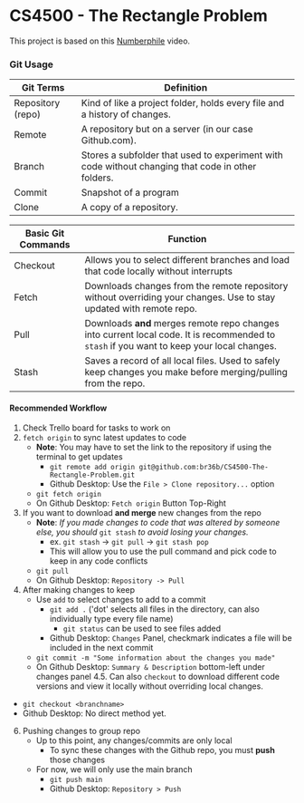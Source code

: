 # CS4500 - The Rectangle Problem
This project is based on this [Numberphile](https://www.youtube.com/watch?v=VZ25tZ9z6uI) video.

### Git Usage
| Git Terms | Definition |
| ----- | ---------  |
| Repository (repo) | Kind of like a project folder, holds every file and a history of changes. |
| Remote | A repository but on a server (in our case Github.com). |
| Branch | Stores a subfolder that used to experiment with code without changing that code in other folders. |
| Commit | Snapshot of a program |
| Clone | A copy of a repository. |

| Basic Git Commands | Function |
| ----- | ---------  |
| Checkout | Allows you to select different branches and load that code locally without interrupts |
| Fetch | Downloads changes from the remote repository without overriding your changes. Use to stay updated with remote repo. |
| Pull | Downloads **and** merges remote repo changes into current local code. It is recommended to `stash` if you want to keep your local changes.
| Stash | Saves a record of all local files. Used to safely keep changes you make before merging/pulling from the repo. |

#### Recommended Workflow
1. Check Trello board for tasks to work on
2. `fetch origin` to sync latest updates to code
    - **Note**: You may have to set the link to the repository if using the terminal to get updates
        - `git remote add origin git@github.com:br36b/CS4500-The-Rectangle-Problem.git`
        - Github Desktop: Use the `File > Clone repository...` option
    - `git fetch origin`
    - On Github Desktop: `Fetch origin` Button Top-Right
4. If you want to download **and merge** new changes from the repo
      - **Note**: *If you made changes to code that was altered by someone else, you should* `git stash` *to avoid losing your changes.*
          - ex. `git stash` -> `git pull` -> `git stash pop`
          - This will allow you to use the pull command and pick code to keep in any code conflicts
      - `git pull`
      - On Github Desktop: `Repository -> Pull`
5. After making changes to keep
    - Use `add` to select changes to add to a commit
      - `git add .` ('dot' selects all files in the directory, can also individually type every file name)
          - `git status` can be used to see files added
      - Github Desktop: `Changes` Panel, checkmark indicates a file will be included in the next commit
    - `git commit -m "Some information about the changes you made"`
    - On Github Desktop: `Summary & Description` bottom-left under changes panel
4.5. Can also `checkout` to download different code versions and view it locally without overriding local changes.
  - `git checkout <branchname>`
  - Github Desktop: No direct method yet.
6. Pushing changes to group repo
    - Up to this point, any changes/commits are only local
        - To sync these changes with the Github repo, you must **push** those changes
    - For now, we will only use the main branch
        - `git push main`
        - Github Desktop: `Repository > Push`
